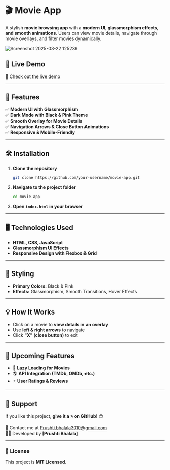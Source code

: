 # 🎬 Movie App

A stylish **movie browsing app** with a **modern UI, glassmorphism effects, and smooth animations**. Users can view movie details, navigate through movie overlays, and filter movies dynamically.  

![Screenshot 2025-03-22 125239](https://github.com/user-attachments/assets/9ac3eff2-e867-4e4d-bb45-76f82ffa7d80)

## 🚀 Live Demo
🔗 [Check out the live demo](https://bhalalaprushti30.github.io/Movie-Search-App/)  

---

## 📌 Features  
✅ **Modern UI with Glassmorphism**  
✅ **Dark Mode with Black & Pink Theme**  
✅ **Smooth Overlay for Movie Details**  
✅ **Navigation Arrows & Close Button Animations**  
✅ **Responsive & Mobile-Friendly**  

---


## 🛠️ Installation  
1. **Clone the repository**  
   ```sh
   git clone https://github.com/your-username/movie-app.git
   ```
2. **Navigate to the project folder**  
   ```sh
   cd movie-app
   ```
3. **Open `index.html` in your browser**  

---

## 🖥️ Technologies Used  
- **HTML, CSS, JavaScript**  
- **Glassmorphism UI Effects**  
- **Responsive Design with Flexbox & Grid**  

---

## 🎨 Styling  
- **Primary Colors:** Black & Pink  
- **Effects:** Glassmorphism, Smooth Transitions, Hover Effects  

---

## 💡 How It Works  
- Click on a movie to **view details in an overlay**  
- Use **left & right arrows** to navigate  
- Click **"X" (close button)** to exit  

---

## 📌 Upcoming Features  
- 🔄 **Lazy Loading for Movies**  
- 🌎 **API Integration (TMDb, OMDb, etc.)**  
- ⭐ **User Ratings & Reviews**  

---

## 💖 Support  
If you like this project, **give it a ⭐ on GitHub!** 😊  

📧 Contact me at [Prushti.bhalala3010@gmail.com](Prushti.bhalala3010@gmail.com)  
👨‍💻 Developed by **[Prushti Bhalala]**  

---

### **📜 License**  
This project is **MIT Licensed**.
